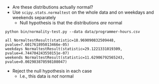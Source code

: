 -   Are these distributions actually normal?
-   Use `scipy.stats.normaltest` on the whole data and on weekdays and weekends separately
    -   Null hypothesis is that the distributions *are* normal

```shell
python bin/normality-test.py --data data/programmer-hours.csv
```
```text
all NormaltestResult(statistic=18.969090832509448, pvalue=7.601761895013466e-05)
weekdays NormaltestResult(statistic=29.1221331019309, pvalue=4.744704243550151e-07)
weekends NormaltestResult(statistic=11.62906792565243, pvalue=0.002983870598108047)
```

-   Reject the null hypothesis in each case
    -   I.e., this data is *not* normal
